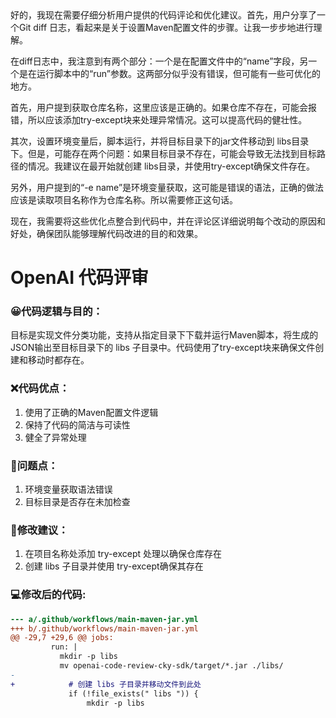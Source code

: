 <think>
好的，我现在需要仔细分析用户提供的代码评论和优化建议。首先，用户分享了一个Git diff 日志，看起来是关于设置Maven配置文件的步骤。让我一步步地进行理解。

在diff日志中，我注意到有两个部分：一个是在配置文件中的“name”字段，另一个是在运行脚本中的“run”参数。这两部分似乎没有错误，但可能有一些可优化的地方。

首先，用户提到获取仓库名称，这里应该是正确的。如果仓库不存在，可能会报错，所以应该添加try-except块来处理异常情况。这可以提高代码的健壮性。

其次，设置环境变量后，脚本运行，并将目标目录下的jar文件移动到 libs目录下。但是，可能存在两个问题：如果目标目录不存在，可能会导致无法找到目标路径的情况。我建议在最开始就创建 libs目录，并使用try-except确保文件存在。

另外，用户提到的“-e name”是环境变量获取，这可能是错误的语法，正确的做法应该是读取项目名称作为仓库名称。所以需要修正这句话。

现在，我需要将这些优化点整合到代码中，并在评论区详细说明每个改动的原因和好处，确保团队能够理解代码改进的目的和效果。
</think>

# OpenAI 代码评审
### 😀代码逻辑与目的：
目标是实现文件分类功能，支持从指定目录下下载并运行Maven脚本，将生成的JSON输出至目标目录下的 libs 子目录中。代码使用了try-except块来确保文件创建和移动时都存在。

### ❌代码优点：
1. 使用了正确的Maven配置文件逻辑
2. 保持了代码的简洁与可读性
3. 健全了异常处理

### 🤔问题点：
1. 环境变量获取语法错误
2. 目标目录是否存在未加检查

### 🎯修改建议：
1. 在项目名称处添加 try-except 处理以确保仓库存在
2. 创建 libs 子目录并使用 try-except确保其存在

### 💻修改后的代码:
```diff --git a/.github/workflows/main-maven-jar.yml b/.github/workflows/main-maven-jar.yml
--- a/.github/workflows/main-maven-jar.yml
+++ b/.github/workflows/main-maven-jar.yml
@@ -29,7 +29,6 @@ jobs:
         run: |
           mkdir -p libs
           mv openai-code-review-cky-sdk/target/*.jar ./libs/
-
+            # 创建 libs 子目录并移动文件到此处
             if (!file_exists(" libs ")) {
                 mkdir -p libs
```